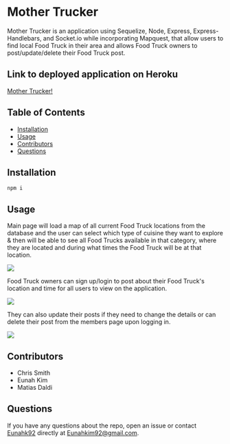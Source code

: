 # Mother Trucker
Mother Trucker is an application using Sequelize, Node, Express, Express-Handlebars, and Socket.io while incorporating Mapquest, that allow users to find local Food Truck in their area and allows Food Truck owners to post/update/delete their Food Truck post.

## Link to deployed application on Heroku
[Mother Trucker!](https://arcane-waters-56136.herokuapp.com/)

## Table of Contents
* [Installation](#installation)
* [Usage](#usage)
* [Contributors](#contributors)
* [Questions](#questions)

## Installation
```
npm i
```

## Usage
Main page will load a map of all current Food Truck locations from the database and the user can select which type of cuisine they want to explore & then will be able to see all Food Trucks available in that category, where they are located and during what times the Food Truck will be at that location.

![](/public/assets/app_usage.gif)

Food Truck owners can sign up/login to post about their Food Truck's location and time for all users to view on the application. 

![](/public/assets/signup.gif)

They can also update their posts if they need to change the details or can delete their post from the members page upon logging in.

![](/public/assets/updatedelete.gif)


## Contributors
* Chris Smith
* Eunah Kim 
* Matias Daldi

## Questions
If you have any questions about the repo, open an issue or contact [Eunahk92](https://github.com/eunahk92) directly at Eunahkim92@gmail.com.
